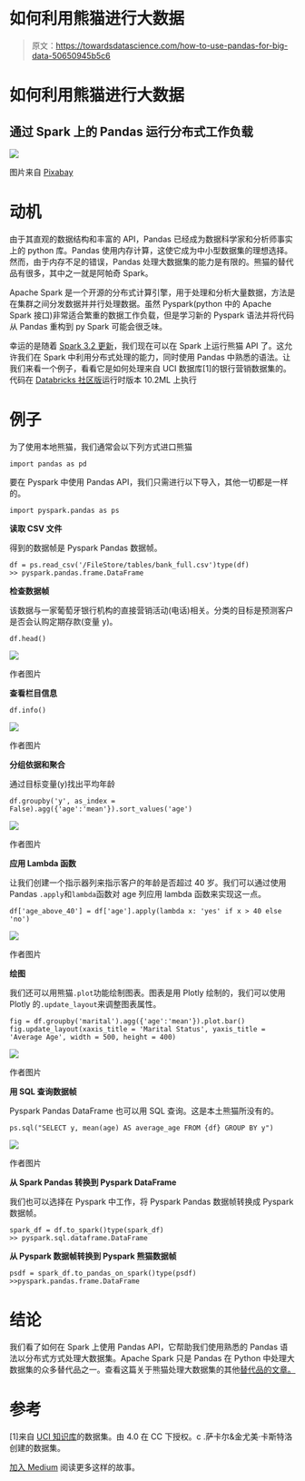 # 如何利用熊猫进行大数据

> 原文：<https://towardsdatascience.com/how-to-use-pandas-for-big-data-50650945b5c6>

# 如何利用熊猫进行大数据

## 通过 Spark 上的 Pandas 运行分布式工作负载

![](img/399a546ac26412b94938cd7b6b53d6b9.png)

图片来自 [Pixabay](https://pixabay.com/illustrations/background-show-graphic-art-panda-3330215/)

# 动机

由于其直观的数据结构和丰富的 API，Pandas 已经成为数据科学家和分析师事实上的 python 库。Pandas 使用内存计算，这使它成为中小型数据集的理想选择。然而，由于内存不足的错误，Pandas 处理大数据集的能力是有限的。熊猫的替代品有很多，其中之一就是阿帕奇 Spark。

Apache Spark 是一个开源的分布式计算引擎，用于处理和分析大量数据，方法是在集群之间分发数据并并行处理数据。虽然 Pyspark(python 中的 Apache Spark 接口)非常适合繁重的数据工作负载，但是学习新的 Pyspark 语法并将代码从 Pandas 重构到 py Spark 可能会很乏味。

幸运的是随着 [Spark 3.2 更新](https://databricks.com/blog/2021/10/04/pandas-api-on-upcoming-apache-spark-3-2.html)，我们现在可以在 Spark 上运行熊猫 API 了。这允许我们在 Spark 中利用分布式处理的能力，同时使用 Pandas 中熟悉的语法。让我们来看一个例子，看看它是如何处理来自 UCI 数据库[1]的银行营销数据集的。代码在 [Databricks 社区版](https://databricks.com/try-databricks)运行时版本 10.2ML 上执行

# 例子

为了使用本地熊猫，我们通常会以下列方式进口熊猫

```
import pandas as pd
```

要在 Pyspark 中使用 Pandas API，我们只需进行以下导入，其他一切都是一样的。

```
import pyspark.pandas as ps
```

**读取 CSV 文件**

得到的数据帧是 Pyspark Pandas 数据帧。

```
df = ps.read_csv('/FileStore/tables/bank_full.csv')type(df)
>> pyspark.pandas.frame.DataFrame
```

**检查数据帧**

该数据与一家葡萄牙银行机构的直接营销活动(电话)相关。分类的目标是预测客户是否会认购定期存款(变量 y)。

```
df.head()
```

![](img/e54986bade615c10bb013459f0836673.png)

作者图片

**查看栏目信息**

```
df.info()
```

![](img/20831bde448c5a5ee73c1342290aeaf8.png)

作者图片

**分组依据和聚合**

通过目标变量(y)找出平均年龄

```
df.groupby('y', as_index = False).agg({'age':'mean'}).sort_values('age')
```

![](img/3af45a341b2c70b64e09a5591a98432b.png)

作者图片

**应用 Lambda 函数**

让我们创建一个指示器列来指示客户的年龄是否超过 40 岁。我们可以通过使用 Pandas `.apply`和`lambda`函数对 age 列应用 lambda 函数来实现这一点。

```
df['age_above_40'] = df['age'].apply(lambda x: 'yes' if x > 40 else 'no')
```

![](img/1d729d50e8c4702f7e9ca560b49f5e0f.png)

作者图片

**绘图**

我们还可以用熊猫`.plot`功能绘制图表。图表是用 Plotly 绘制的，我们可以使用 Plotly 的`.update_layout`来调整图表属性。

```
fig = df.groupby('marital').agg({'age':'mean'}).plot.bar()
fig.update_layout(xaxis_title = 'Marital Status', yaxis_title = 'Average Age', width = 500, height = 400)
```

![](img/920416bb967fc25a631228352866c820.png)

作者图片

**用 SQL 查询数据帧**

Pyspark Pandas DataFrame 也可以用 SQL 查询。这是本土熊猫所没有的。

```
ps.sql("SELECT y, mean(age) AS average_age FROM {df} GROUP BY y")
```

![](img/eadf5e837ff1833b645d3f2ccdd5c734.png)

作者图片

**从 Spark Pandas 转换到 Pyspark DataFrame**

我们也可以选择在 Pyspark 中工作，将 Pyspark Pandas 数据帧转换成 Pyspark 数据帧。

```
spark_df = df.to_spark()type(spark_df)
>> pyspark.sql.dataframe.DataFrame
```

**从 Pyspark 数据帧转换到 Pyspark 熊猫数据帧**

```
psdf = spark_df.to_pandas_on_spark()type(psdf)
>>pyspark.pandas.frame.DataFrame
```

# 结论

我们看了如何在 Spark 上使用 Pandas API，它帮助我们使用熟悉的 Pandas 语法以分布式方式处理大数据集。Apache Spark 只是 Pandas 在 Python 中处理大数据集的众多替代品之一。查看这篇关于熊猫处理大数据集的其他[替代品的文章。](https://medium.com/@edwin.tan/8-alternatives-to-pandas-for-processing-large-datasets-928fc927b08c)

# 参考

[1]来自 [UCI 知识库](https://archive-beta.ics.uci.edu/ml/datasets/bank+marketing)的数据集。由 4.0 在 CC 下授权。c .萨卡尔&金尤美·卡斯特洛创建的数据集。

[加入 Medium](https://medium.com/@edwin.tan/membership) 阅读更多这样的故事。